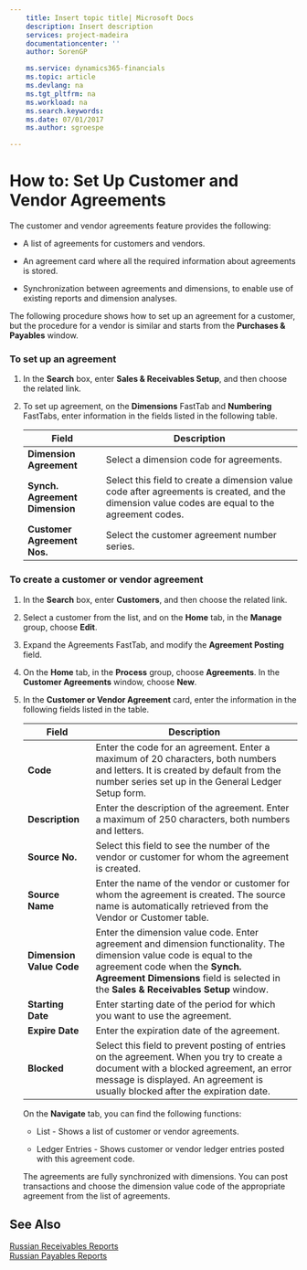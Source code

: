```yaml
---
    title: Insert topic title| Microsoft Docs
    description: Insert description
    services: project-madeira
    documentationcenter: ''
    author: SorenGP

    ms.service: dynamics365-financials
    ms.topic: article
    ms.devlang: na
    ms.tgt_pltfrm: na
    ms.workload: na
    ms.search.keywords:
    ms.date: 07/01/2017
    ms.author: sgroespe

---
```

# How to: Set Up Customer and Vendor Agreements
The customer and vendor agreements feature provides the following:  
  
-   A list of agreements for customers and vendors.  
  
-   An agreement card where all the required information about agreements is stored.  
  
-   Synchronization between agreements and dimensions, to enable use of existing reports and dimension analyses.  
  
 The following procedure shows how to set up an agreement for a customer, but the procedure for a vendor is similar and starts from the **Purchases & Payables** window.  
  
### To set up an agreement  
  
1.  In the **Search** box, enter **Sales & Receivables Setup**, and then choose the related link.  
  
2.  To set up agreement, on the **Dimensions** FastTab and **Numbering** FastTabs, enter information in the fields listed in the following table.  
  
    |Field|Description|  
    |-----------|-----------------|  
    |**Dimension Agreement**|Select a dimension code for agreements.|  
    |**Synch. Agreement Dimension**|Select this field to create a dimension value code after agreements is created, and the dimension value codes are equal to the agreement codes.|  
    |**Customer Agreement Nos.**|Select the customer agreement number series.|  
  
### To create a customer or vendor agreement  
  
1.  In the **Search** box, enter **Customers**, and then choose the related link.  
  
2.  Select a customer from the list, and on the **Home** tab, in the **Manage** group, choose **Edit**.  
  
3.  Expand the Agreements FastTab, and modify the **Agreement Posting** field.  
  
4.  On the **Home** tab, in the **Process** group, choose **Agreements**. In the **Customer Agreements** window, choose **New**.  
  
5.  In the **Customer or Vendor Agreement** card, enter the information in the following fields listed in the table.  
  
    |Field|Description|  
    |-----------|-----------------|  
    |**Code**|Enter the code for an agreement. Enter a maximum of 20 characters, both numbers and letters. It is created by default from the number series set up in the General Ledger Setup form.|  
    |**Description**|Enter the description of the agreement. Enter a maximum of 250 characters, both numbers and letters.|  
    |**Source No.**|Select this field to see the number of the vendor or customer for whom the agreement is created.|  
    |**Source Name**|Enter the name of the vendor or customer for whom the agreement is created. The source name is automatically retrieved from the Vendor or Customer table.|  
    |**Dimension Value Code**|Enter the dimension value code. Enter agreement and dimension functionality. The dimension value code is equal to the agreement code when the **Synch. Agreement Dimensions** field is selected in the **Sales & Receivables Setup** window.|  
    |**Starting Date**|Enter starting date of the period for which you want to use the agreement.|  
    |**Expire Date**|Enter the expiration date of the agreement.|  
    |**Blocked**|Select this field to prevent posting of entries on the agreement. When you try to create a document with a blocked agreement, an error message is displayed. An agreement is usually blocked after the expiration date.|  
  
     On the **Navigate** tab, you can find the following functions:  
  
    -   List - Shows a list of customer or vendor agreements.  
  
    -   Ledger Entries - Shows customer or vendor ledger entries posted with this agreement code.  
  
     The agreements are fully synchronized with dimensions. You can post transactions and choose the dimension value code of the appropriate agreement from the list of agreements.  
  
## See Also  
 [Russian Receivables Reports](russian-receivables-reports.md)   
 [Russian Payables Reports](russian-payables-reports.md)